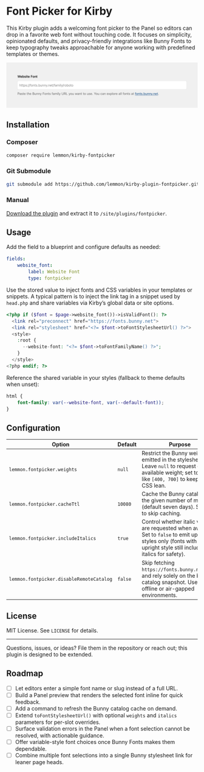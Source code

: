 # Font Picker for Kirby

This Kirby plugin adds a welcoming font picker to the Panel so editors can drop in a favorite web font without touching code. It focuses on simplicity, opinionated defaults, and privacy-friendly integrations like Bunny Fonts to keep typography tweaks approachable for anyone working with predefined templates or themes.

![Font picker screenshot](assets/screenshot.png)

## Installation

### Composer

```bash
composer require lemmon/kirby-fontpicker
```

### Git Submodule

```bash
git submodule add https://github.com/lemmon/kirby-plugin-fontpicker.git site/plugins/fontpicker
```

### Manual

[Download the plugin](https://api.github.com/repos/lemmon/kirby-plugin-fontpicker/zipball) and extract it to `/site/plugins/fontpicker`.

## Usage

Add the field to a blueprint and configure defaults as needed:

```yaml
fields:
    website_font:
        label: Website Font
        type: fontpicker
```

Use the stored value to inject fonts and CSS variables in your templates or snippets. A typical pattern is to inject the link tag in a snippet used by `head.php` and share variables via Kirby’s global data or site options.

```php
<?php if ($font = $page->website_font())->isValidFont(): ?>
  <link rel="preconnect" href="https://fonts.bunny.net">
  <link rel="stylesheet" href="<?= $font->toFontStylesheetUrl() ?>">
  <style>
    :root {
      --website-font: "<?= $font->toFontFamilyName() ?>";
    }
  </style>
<?php endif; ?>
```

Reference the shared variable in your styles (fallback to theme defaults when unset):

```css
html {
    font-family: var(--website-font, var(--default-font));
}
```

## Configuration

| Option                                   | Default | Purpose                                                                                                                                                                 |
| ---------------------------------------- | ------- | ----------------------------------------------------------------------------------------------------------------------------------------------------------------------- |
| `lemmon.fontpicker.weights`              | `null`  | Restrict the Bunny weights emitted in the stylesheet URL. Leave `null` to request every available weight; set to values like `[400, 700]` to keep the CSS lean.         |
| `lemmon.fontpicker.cacheTtl`             | `10080` | Cache the Bunny catalog for the given number of minutes (default seven days). Set to `0` to skip caching.                                                               |
| `lemmon.fontpicker.includeItalics`       | `true`  | Control whether italic variants are requested when available. Set to `false` to emit upright styles only (fonts with no upright style still include italics for safety). |
| `lemmon.fontpicker.disableRemoteCatalog` | `false` | Skip fetching `https://fonts.bunny.net/list` and rely solely on the bundled catalog snapshot. Useful for offline or air-gapped environments.                            |

## License

MIT License. See `LICENSE` for details.

---

Questions, issues, or ideas? File them in the repository or reach out; this plugin is designed to be extended.

## Roadmap

-   [ ] Let editors enter a simple font name or slug instead of a full URL.
-   [ ] Build a Panel preview that renders the selected font inline for quick feedback.
-   [ ] Add a command to refresh the Bunny catalog cache on demand.
-   [ ] Extend `toFontStylesheetUrl()` with optional `weights` and `italics` parameters for per-slot overrides.
-   [ ] Surface validation errors in the Panel when a font selection cannot be resolved, with actionable guidance.
-   [ ] Offer variable-style font choices once Bunny Fonts makes them dependable.
-   [ ] Combine multiple font selections into a single Bunny stylesheet link for leaner page heads.
